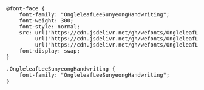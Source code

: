 <pre>
@font-face {
    font-family: "OngleleafLeeSunyeongHandwriting";
    font-weight: 300;
    font-style: normal;
    src: url("https://cdn.jsdelivr.net/gh/wefonts/OngleleafLeeSunyeongHandwriting/OngleleafLeeSunyeongHandwriting.woff2") format("woff2"),
         url("https://cdn.jsdelivr.net/gh/wefonts/OngleleafLeeSunyeongHandwriting/OngleleafLeeSunyeongHandwriting.woff") format("woff"),
         url("https://cdn.jsdelivr.net/gh/wefonts/OngleleafLeeSunyeongHandwriting/OngleleafLeeSunyeongHandwriting.ttf") format("truetype");
    font-display: swap;
}

.OngleleafLeeSunyeongHandwriting {
    font-family: "OngleleafLeeSunyeongHandwriting";
}
  
</pre>
